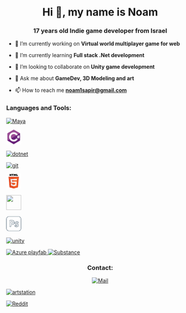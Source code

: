 <h1 align="center">Hi 👋, my name is Noam</h1>
<h3 align="center">17 years old Indie game developer from Israel</h3>

- 🔭 I’m currently working on **Virtual world multiplayer game for web**

- 🌱 I’m currently learning **Full stack .Net development**

- 👯 I’m looking to collaborate on **Unity game development**

- 💬 Ask me about **GameDev, 3D Modeling and art**

- 📫 How to reach me **noam1sapir@gmail.com**


<h3 align="left">Languages and Tools:</h3>
<p align="left"> <a href="https://autodesk.com/maya/" target="_blank"> <img src="https://i.pinimg.com/originals/4a/bf/51/4abf5146283e1609eeeae16335666564.png" alt="Maya" width="40" height="40"/> </a> 
  
<a href="https://www.w3schools.com/cs/" target="_blank"> <img src="https://raw.githubusercontent.com/devicons/devicon/master/icons/csharp/csharp-original.svg" alt="csharp" width="40" height="40"/> </a> 
  
  
<a href="https://dotnet.microsoft.com/" target="_blank"> <img src="https://res.cloudinary.com/practicaldev/image/fetch/s--pTGUwW7E--/c_fill,f_auto,fl_progressive,h_320,q_auto,w_320/https://dev-to-uploads.s3.amazonaws.com/uploads/organization/profile_image/965/34c9d14a-16d0-4ab1-9dca-1c75e6b627f7.png" alt="dotnet" width="40" height="40"/> </a> 


<a href="https://git-scm.com/" target="_blank"> <img src="https://www.vectorlogo.zone/logos/git-scm/git-scm-icon.svg" alt="git" width="40" height="40"/> </a> 

<a href="https://www.w3.org/html/" target="_blank"> <img src="https://raw.githubusercontent.com/devicons/devicon/master/icons/html5/html5-original-wordmark.svg" alt="html5" width="40" height="40"/> </a> 


<a href="https://ubuntu.com" target="_blank"> <img src="https://assets.ubuntu.com/v1/29985a98-ubuntu-logo32.png" width="40" height="40"/> </a> 


<a href="https://www.photoshop.com/en" target="_blank"> <img src="https://raw.githubusercontent.com/devicons/devicon/master/icons/photoshop/photoshop-line.svg" alt="photoshop" width="40" height="40"/> </a> 

<a href="https://unity.com/" target="_blank"> <img src="https://www.vectorlogo.zone/logos/unity3d/unity3d-icon.svg" alt="unity" width="40" height="40"/> </a> 


<a href="https://playfab.com/" target="_blank"> <img src="https://api.nuget.org/v3-flatcontainer/playfaballsdk/1.86.201218/icon" alt="Azure playfab" width="40" height="40"/> </a> <a href="https://substance3d.com/" target="_blank"> <img src="https://encrypted-tbn0.gstatic.com/images?q=tbn:ANd9GcTN16wJSlUdRRhV9q73Oc8aJD-wUjLMc0k0CQ&usqp=CAU" alt="Substance" width="40" height="40"/> </a> </p>

<h3 align="center">Contact:</h3>
<p align="center"> <a href="mailto:noam1sapir@gmail.com" target="_blank"> <img src="https://i.pinimg.com/originals/8f/c3/7b/8fc37b74b608a622588fbaa361485f32.png" alt="Mail" width="40" height="40"/> </a> 
  
<a href="https://www.artstation.com/noamsapir" target="_blank"> <img src="https://magazine.artstation.com/wp-content/authors/artstationteam-14.png" alt="artstation" width="40" height="40"/> </a>

<a href="https://www.reddit.com/user/NoamSapir" target="_blank"> <img src="https://www.vectorico.com/download/social_media/Reddit-Icon.png" alt="Reddit" width="40" height="40"/> </a>

</p>
